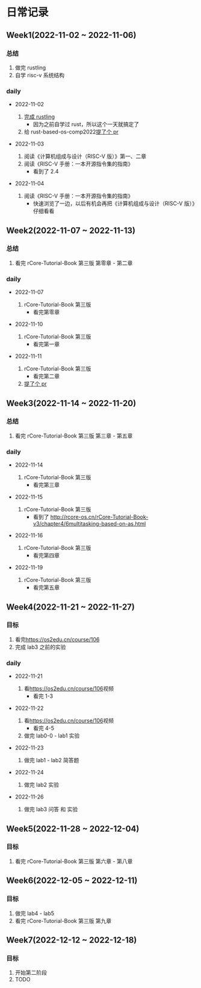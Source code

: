 # 日常记录

## Week1(2022-11-02 ~ 2022-11-06)

### 总结

1. 做完 rustling
1. 自学 risc-v 系统结构

### daily

- 2022-11-02

  1. [完成 rustling](https://github.com/LearningOS/learn_rust_rustlings-liangyongrui/actions/runs/3377805086/jobs/5607187663)
     - 因为之前自学过 rust，所以这个一天就搞定了
  1. 给 rust-based-os-comp2022[提了个 pr](https://github.com/LearningOS/rust-based-os-comp2022/pull/138)

- 2022-11-03

  1. 阅读《计算机组成与设计（RISC-V 版）》第一、二章
  1. 阅读《RISC-V 手册：一本开源指令集的指南》
     - 看到了 2.4

- 2022-11-04

  1. 阅读《RISC-V 手册：一本开源指令集的指南》
     - 快速浏览了一边，以后有机会再把《计算机组成与设计（RISC-V 版）》仔细看看

## Week2(2022-11-07 ~ 2022-11-13)

### 总结

1. 看完 rCore-Tutorial-Book 第三版 第零章 - 第二章

### daily

- 2022-11-07

  1. rCore-Tutorial-Book 第三版
     - 看完第零章

- 2022-11-10

  1. rCore-Tutorial-Book 第三版
     - 看完第一章

- 2022-11-11
  1. rCore-Tutorial-Book 第三版
     - 看完第二章
  1. [提了个 pr](https://github.com/rcore-os/rCore-Tutorial-Book-v3/pull/152)

## Week3(2022-11-14 ~ 2022-11-20)

### 总结

1. 看完 rCore-Tutorial-Book 第三版 第三章 - 第五章

### daily

- 2022-11-14

  1. rCore-Tutorial-Book 第三版
     - 看完第三章

- 2022-11-15
  1. rCore-Tutorial-Book 第三版
     - 看到了 http://rcore-os.cn/rCore-Tutorial-Book-v3/chapter4/6multitasking-based-on-as.html
- 2022-11-16

  1. rCore-Tutorial-Book 第三版
     - 看完第四章

- 2022-11-19
  1. rCore-Tutorial-Book 第三版
     - 看完第五章

## Week4(2022-11-21 ~ 2022-11-27)

### 目标

1. 看完<https://os2edu.cn/course/106>
1. 完成 lab3 之前的实验

### daily

- 2022-11-21
  1. 看<https://os2edu.cn/course/106>视频
     - 看完 1-3
- 2022-11-22
  1. 看<https://os2edu.cn/course/106>视频
     - 看完 4-5
  1. 做完 lab0-0 - lab1 实验
- 2022-11-23

  1. 做完 lab1 - lab2 简答题

- 2022-11-24
  1. 做完 lab2 实验

- 2022-11-26
  1. 做完 lab3 问答 和 实验

## Week5(2022-11-28 ~ 2022-12-04)

### 目标

1. 看完 rCore-Tutorial-Book 第三版 第六章 - 第八章

## Week6(2022-12-05 ~ 2022-12-11)

### 目标

1. 做完 lab4 - lab5
1. 看完 rCore-Tutorial-Book 第三版 第九章

## Week7(2022-12-12 ~ 2022-12-18)

### 目标

1. 开始第二阶段
1. TODO
